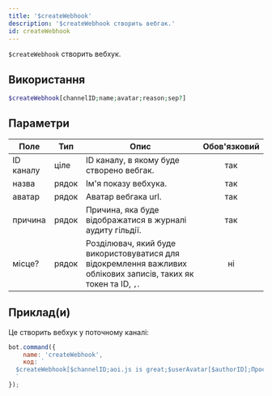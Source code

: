 ```yaml
---
title: '$createWebhook'
description: '$createWebhook створить вебгак.'
id: createWebhook
---
```


`$createWebhook` створить вебхук.

## Використання

```php
$createWebhook[channelID;name;avatar;reason;sep?]
```

## Параметри

| Поле      | Тип   | Опис                                                                                                             | Обов'язковий |
| --------- | ----- | ---------------------------------------------------------------------------------------------------------------- |:------------:|
| ID каналу | ціле  | ID каналу, в якому буде створено вебгак.                                                                         |     так      |
| назва     | рядок | Ім'я показу вебхука.                                                                                             |     так      |
| аватар    | рядок | Аватар вебгака url.                                                                                              |     так      |
| причина   | рядок | Причина, яка буде відображатися в журналі аудиту гільдії.                                                        |     так      |
| місце?    | рядок | Розділювач, який буде використовуватися для відокремлення важливих облікових записів, таких як токен та ID, `,`. |      ні      |

## Приклад(и)

Це створить вебхук у поточному каналі:

```javascript
bot.command({
    name: 'createWebhook',
    код: `
  $createWebhook[$channelID;aoi.js is great;$userAvatar[$authorID];Просто тестування.;, ]
  `
});
```
